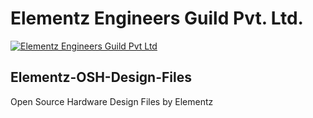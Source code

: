 # Elementz Engineers Guild Pvt. Ltd. 

[![Elementz Engineers Guild Pvt Ltd](https://www.elementzonline.com/image/cache/catalog/data/logo-285x99.png)](https://elementzonline.com)

## Elementz-OSH-Design-Files
Open Source Hardware Design Files by Elementz

